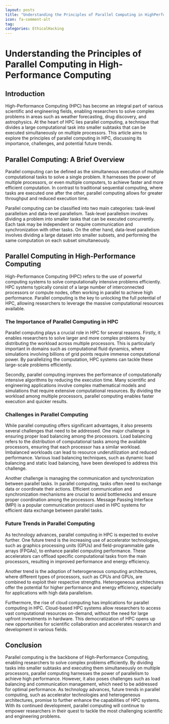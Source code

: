 ```yaml
---
layout: posts
title: "Understanding the Principles of Parallel Computing in HighPerformance Computing"
icon: fa-comment-alt
tag:      
categories: EthicalHacking
---
```



# Understanding the Principles of Parallel Computing in High-Performance Computing

## Introduction

High-Performance Computing (HPC) has become an integral part of various scientific and engineering fields, enabling researchers to solve complex problems in areas such as weather forecasting, drug discovery, and astrophysics. At the heart of HPC lies parallel computing, a technique that divides a large computational task into smaller subtasks that can be executed simultaneously on multiple processors. This article aims to explore the principles of parallel computing in HPC, discussing its importance, challenges, and potential future trends.

## Parallel Computing: A Brief Overview

Parallel computing can be defined as the simultaneous execution of multiple computational tasks to solve a single problem. It harnesses the power of multiple processors, or even multiple computers, to achieve faster and more efficient computation. In contrast to traditional sequential computing, where tasks are executed one after the other, parallel computing allows for greater throughput and reduced execution time.

Parallel computing can be classified into two main categories: task-level parallelism and data-level parallelism. Task-level parallelism involves dividing a problem into smaller tasks that can be executed concurrently. Each task may be independent or require communication and synchronization with other tasks. On the other hand, data-level parallelism involves dividing a large dataset into smaller subsets, and performing the same computation on each subset simultaneously.

## Parallel Computing in High-Performance Computing

High-Performance Computing (HPC) refers to the use of powerful computing systems to solve computationally intensive problems efficiently. HPC systems typically consist of a large number of interconnected processors or compute nodes, often working in parallel to achieve high performance. Parallel computing is the key to unlocking the full potential of HPC, allowing researchers to leverage the massive computational resources available.

### The Importance of Parallel Computing in HPC

Parallel computing plays a crucial role in HPC for several reasons. Firstly, it enables researchers to solve larger and more complex problems by distributing the workload across multiple processors. This is particularly important in domains such as computational fluid dynamics, where simulations involving billions of grid points require immense computational power. By parallelizing the computation, HPC systems can tackle these large-scale problems efficiently.

Secondly, parallel computing improves the performance of computationally intensive algorithms by reducing the execution time. Many scientific and engineering applications involve complex mathematical models and simulations that require extensive computational resources. By dividing the workload among multiple processors, parallel computing enables faster execution and quicker results.

### Challenges in Parallel Computing

While parallel computing offers significant advantages, it also presents several challenges that need to be addressed. One major challenge is ensuring proper load balancing among the processors. Load balancing refers to the distribution of computational tasks among the available processors, ensuring that each processor has a similar workload. Imbalanced workloads can lead to resource underutilization and reduced performance. Various load balancing techniques, such as dynamic load balancing and static load balancing, have been developed to address this challenge.

Another challenge is managing the communication and synchronization between parallel tasks. In parallel computing, tasks often need to exchange data or coordinate their actions. Efficient communication and synchronization mechanisms are crucial to avoid bottlenecks and ensure proper coordination among the processors. Message Passing Interface (MPI) is a popular communication protocol used in HPC systems for efficient data exchange between parallel tasks.

### Future Trends in Parallel Computing

As technology advances, parallel computing in HPC is expected to evolve further. One future trend is the increasing use of accelerator technologies, such as graphics processing units (GPUs) and field-programmable gate arrays (FPGAs), to enhance parallel computing performance. These accelerators can offload specific computational tasks from the main processors, resulting in improved performance and energy efficiency.

Another trend is the adoption of heterogeneous computing architectures, where different types of processors, such as CPUs and GPUs, are combined to exploit their respective strengths. Heterogeneous architectures offer the potential for higher performance and energy efficiency, especially for applications with high data parallelism.

Furthermore, the rise of cloud computing has implications for parallel computing in HPC. Cloud-based HPC systems allow researchers to access vast computational resources on-demand, without the need for large upfront investments in hardware. This democratization of HPC opens up new opportunities for scientific collaboration and accelerates research and development in various fields.

## Conclusion

Parallel computing is the backbone of High-Performance Computing, enabling researchers to solve complex problems efficiently. By dividing tasks into smaller subtasks and executing them simultaneously on multiple processors, parallel computing harnesses the power of parallelism to achieve high performance. However, it also poses challenges such as load balancing and communication management, which need to be addressed for optimal performance. As technology advances, future trends in parallel computing, such as accelerator technologies and heterogeneous architectures, promise to further enhance the capabilities of HPC systems. With its continued development, parallel computing will continue to empower researchers in their quest to tackle the most challenging scientific and engineering problems.